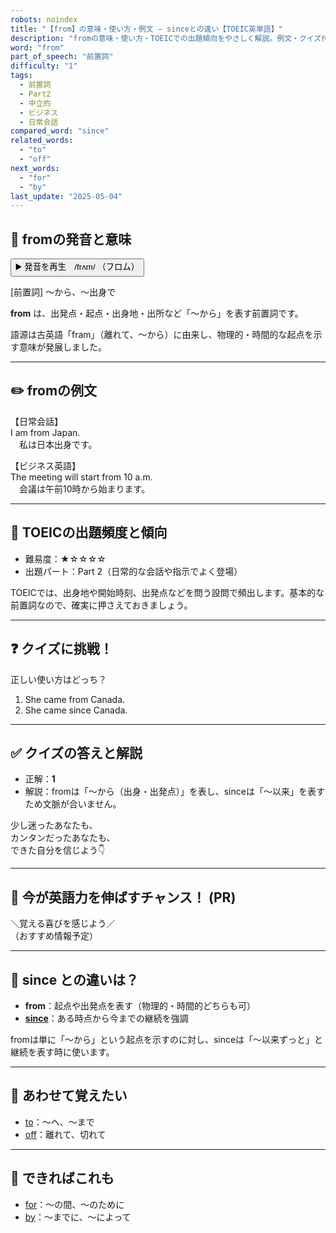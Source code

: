 ```yaml
---
robots: noindex
title: "【from】の意味・使い方・例文 ― sinceとの違い【TOEIC英単語】"
description: "fromの意味・使い方・TOEICでの出題傾向をやさしく解説。例文・クイズ付きでsinceとの違いもわかりやすく学べます。"
word: "from"
part_of_speech: "前置詞"
difficulty: "1"
tags:
  - 前置詞
  - Part2
  - 中立的
  - ビジネス
  - 日常会話
compared_word: "since"
related_words:
  - "to"
  - "off"
next_words:
  - "for"
  - "by"
last_update: "2025-05-04"
---
```


## 🔰 fromの発音と意味

<button class="play-audio" onclick="playTTS('from')">
  <span class="play-audio-main">
    ▶️ 発音を再生　/frʌm/
  </span>
  <span class="play-audio-sub">
    （フロム）
  </span>
</button>

[前置詞] ～から、～出身で

**from** は、出発点・起点・出身地・出所など「～から」を表す前置詞です。

語源は古英語「fram」（離れて、～から）に由来し、物理的・時間的な起点を示す意味が発展しました。

---

## ✏️ fromの例文

【日常会話】  
I am from Japan.  
　私は日本出身です。

【ビジネス英語】  
The meeting will start from 10 a.m.  
　会議は午前10時から始まります。

---

## 🎯 TOEICの出題頻度と傾向

- 難易度：★☆☆☆☆
- 出題パート：Part 2（日常的な会話や指示でよく登場）

TOEICでは、出身地や開始時刻、出発点などを問う設問で頻出します。基本的な前置詞なので、確実に押さえておきましょう。

---

## ❓ クイズに挑戦！

正しい使い方はどっち？

1. She came from Canada.  
2. She came since Canada.

---

## ✅ クイズの答えと解説

- 正解：**1**
- 解説：fromは「～から（出身・出発点）」を表し、sinceは「～以来」を表すため文脈が合いません。

少し迷ったあなたも、  
カンタンだったあなたも、  
できた自分を信じよう👇️

---

## 🚀 今が英語力を伸ばすチャンス！ (PR)

<div class="info-center">
＼覚える喜びを感じよう／<br>  
（おすすめ情報予定）
</div>

---

## 🤔  since との違いは？

- **from**：起点や出発点を表す（物理的・時間的どちらも可）
- **[since](/word/since)**：ある時点から今までの継続を強調

fromは単に「～から」という起点を示すのに対し、sinceは「～以来ずっと」と継続を表す時に使います。

---

## 🧩 あわせて覚えたい

- [to](/word/to)：～へ、～まで
- [off](/word/off)：離れて、切れて

---

## 📖 できればこれも

- [for](/word/for)：～の間、～のために
- [by](/word/by)：～までに、～によって

<!-- cvid: aid49_bid42 -->
